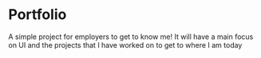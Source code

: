 # Portfolio

A simple project for employers to get to know me! It will have a main focus on UI and the projects that I have worked on to get to where I am today
